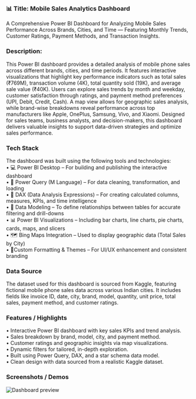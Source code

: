 
### 📊 Title: Mobile Sales Analytics Dashboard
A Comprehensive Power BI Dashboard for Analyzing Mobile Sales Performance Across Brands, Cities, and Time — Featuring Monthly Trends, Customer Ratings, Payment Methods, and Transaction Insights.

### Description:
This Power BI dashboard provides a detailed analysis of mobile phone sales across different brands, cities, and time periods. It features interactive visualizations that highlight key performance indicators such as total sales (₹769M), transaction volume (4K), total quantity sold (19K), and average sale value (₹40K).
Users can explore sales trends by month and weekday, customer satisfaction through ratings, and payment method preferences (UPI, Debit, Credit, Cash). A map view allows for geographic sales analysis, while brand-wise breakdowns reveal performance across top manufacturers like Apple, OnePlus, Samsung, Vivo, and Xiaomi.
Designed for sales teams, business analysts, and decision-makers, this dashboard delivers valuable insights to support data-driven strategies and optimize sales performance.

### Tech Stack
The dashboard was built using the following tools and technologies:<br>
• 💻 Power BI Desktop – For building and publishing the interactive dashboard<br>
• 📂 Power Query (M Language) – For data cleaning, transformation, and loading<br>
• 🧠 DAX (Data Analysis Expressions) – For creating calculated columns, measures, KPIs, and time intelligence<br>
• 📝 Data Modeling – To define relationships between tables for accurate filtering and drill-downs<br>
• 📊 Power BI Visualizations – Including bar charts, line charts, pie charts, cards, maps, and slicers<br>
• 🗺️ Bing Maps Integration – Used to display geographic data (Total Sales by City)<br>
• 🛝Custom Formatting & Themes – For UI/UX enhancement and consistent branding<br>

### Data Source
The dataset used for this dashboard is sourced from Kaggle, featuring fictional mobile phone sales data across various Indian cities. It includes fields like invoice ID, date, city, brand, model, quantity, unit price, total sales, payment method, and customer ratings.

### Features / Highlights
• Interactive Power BI dashboard with key sales KPIs and trend analysis.<br>
• Sales breakdown by brand, model, city, and payment method.<br>
• Customer ratings and geographic insights via map visualizations.<br>
• Dynamic filters for tailored, in-depth exploration.<br>
• Built using Power Query, DAX, and a star schema data model.<br>
• Clean design with data sourced from a realistic Kaggle dataset.<br>

### Screenshots / Demos
![Dashboard preview]()
